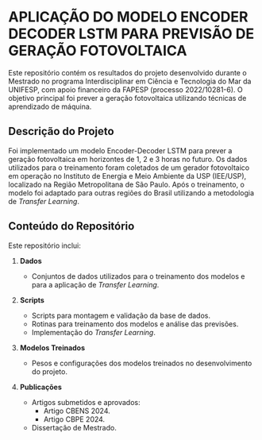 #  APLICAÇÃO DO MODELO ENCODER DECODER LSTM PARA PREVISÃO DE GERAÇÃO FOTOVOLTAICA
Este repositório contém os resultados do projeto desenvolvido durante o Mestrado no programa Interdisciplinar em Ciência e Tecnologia do Mar da UNIFESP, com apoio financeiro da FAPESP (processo 2022/10281-6). O objetivo principal foi prever a geração fotovoltaica utilizando técnicas de aprendizado de máquina.

## Descrição do Projeto
Foi implementado um modelo Encoder-Decoder LSTM para prever a geração fotovoltaica em horizontes de 1, 2 e 3 horas no futuro. Os dados utilizados para o treinamento foram coletados de um gerador fotovoltaico em operação no Instituto de Energia e Meio Ambiente da USP (IEE/USP), localizado na Região Metropolitana de São Paulo. Após o treinamento, o modelo foi adaptado para outras regiões do Brasil utilizando a metodologia de _Transfer Learning_.

## Conteúdo do Repositório
Este repositório inclui:
1. **Dados**
   - Conjuntos de dados utilizados para o treinamento dos modelos e para a aplicação de _Transfer Learning_.
2. **Scripts**
   - Scripts para montagem e validação da base de dados.
   - Rotinas para treinamento dos modelos e análise das previsões.
   - Implementação do _Transfer Learning_.
   
3. **Modelos Treinados**
   - Pesos e configurações dos modelos treinados no desenvolvimento do projeto.
 
4. **Publicações**
   - Artigos submetidos e aprovados:
      - Artigo CBENS 2024.
      - Artigo CBPE 2024.
   - Dissertação de Mestrado.

